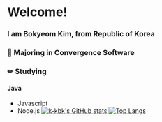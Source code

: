 # Welcome!
### I am Bokyeom Kim, from Republic of Korea 
### 📌 Majoring in Convergence Software
### ✏ Studying
#### Java
- Javascript
- Node.js
[![k-kbk's GitHub stats](https://github-readme-stats.vercel.app/api?username=k-kbk&theme=algolia&hide=prs,issuses,contribs)](https://github.com/anuraghazra/github-readme-stats) [![Top Langs](https://github-readme-stats.vercel.app/api/top-langs/?username=k-kbk&layout=compact&theme=algolia)](https://github.com/anuraghazra/github-readme-stats)
